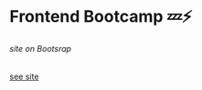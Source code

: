 # Frontend Bootcamp :zzz::zap:
###### site on Bootsrap
[see site](http://127.0.0.1:5500/index.html)
